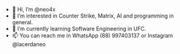 - 👋 Hi, I’m @neo4x
- 👀 I’m interested in Counter Strike, Matrix, AI and programming in general.
- 🌱 I’m currently learning Software Engineering in UFC.
- 📫 You can reach me in WhatsApp (88) 997403137 or Instagram @lacerdaneo

<!---
neo4x/neo4x is a ✨ special ✨ repository because its `README.md` (this file) appears on your GitHub profile.
You can click the Preview link to take a look at your changes.
--->

